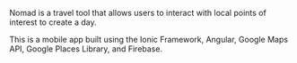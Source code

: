 Nomad is a travel tool that allows users to interact with local points of interest to create a day.

This is a mobile app built using the Ionic Framework, Angular, Google Maps API, Google Places Library, and Firebase.
